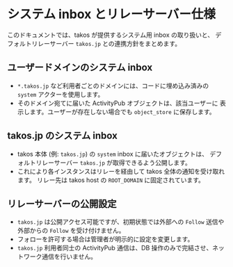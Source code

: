 # システム inbox とリレーサーバー仕様

このドキュメントでは、takos が提供するシステム用 inbox の取り扱いと、
デフォルトリレーサーバー `takos.jp` との連携方針をまとめます。

## ユーザードメインのシステム inbox

- `*.takos.jp` など利用者ごとのドメインには、コードに埋め込み済みの `system`
  アクターを使用します。
- そのドメイン宛てに届いた ActivityPub オブジェクトは、該当ユーザーに
  表示します。ユーザーが存在しない場合でも `object_store` に保存します。

## takos.jp のシステム inbox

- takos 本体 (例: `takos.jp`) の `system` inbox に届いたオブジェクトは、
  デフォルトリレーサーバー `takos.jp` が取得できるよう公開します。
- これにより各インスタンスはリレーを経由して takos 全体の通知を受け取れます。
  リレー先は takos host の `ROOT_DOMAIN` に固定されています。

## リレーサーバーの公開設定

- `takos.jp` は公開アクセス可能ですが、初期状態では外部への `Follow`
  送信や外部からの `Follow` を受け付けません。
- フォローを許可する場合は管理者が明示的に設定を変更します。
- `takos.jp` 利用者同士の ActivityPub 通信は、DB
  操作のみで完結させ、ネットワーク通信を行いません。
